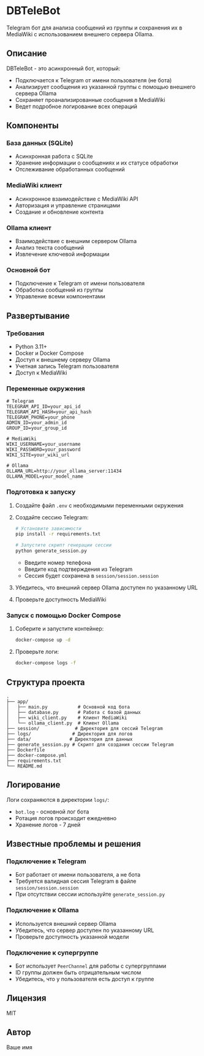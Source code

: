 # DBTeleBot

Telegram бот для анализа сообщений из группы и сохранения их в MediaWiki с использованием внешнего сервера Ollama.

## Описание

DBTeleBot - это асинхронный бот, который:
- Подключается к Telegram от имени пользователя (не бота)
- Анализирует сообщения из указанной группы с помощью внешнего сервера Ollama
- Сохраняет проанализированные сообщения в MediaWiki
- Ведет подробное логирование всех операций

## Компоненты

### База данных (SQLite)
- Асинхронная работа с SQLite
- Хранение информации о сообщениях и их статусе обработки
- Отслеживание обработанных сообщений

### MediaWiki клиент
- Асинхронное взаимодействие с MediaWiki API
- Авторизация и управление страницами
- Создание и обновление контента

### Ollama клиент
- Взаимодействие с внешним сервером Ollama
- Анализ текста сообщений
- Извлечение ключевой информации

### Основной бот
- Подключение к Telegram от имени пользователя
- Обработка сообщений из группы
- Управление всеми компонентами

## Развертывание

### Требования
- Python 3.11+
- Docker и Docker Compose
- Доступ к внешнему серверу Ollama
- Учетная запись Telegram пользователя
- Доступ к MediaWiki

### Переменные окружения
```env
# Telegram
TELEGRAM_API_ID=your_api_id
TELEGRAM_API_HASH=your_api_hash
TELEGRAM_PHONE=your_phone
ADMIN_ID=your_admin_id
GROUP_ID=your_group_id

# MediaWiki
WIKI_USERNAME=your_username
WIKI_PASSWORD=your_password
WIKI_SITE=your_wiki_url

# Ollama
OLLAMA_URL=http://your_ollama_server:11434
OLLAMA_MODEL=your_model_name
```

### Подготовка к запуску

1. Создайте файл `.env` с необходимыми переменными окружения

2. Создайте сессию Telegram:
   ```bash
   # Установите зависимости
   pip install -r requirements.txt
   
   # Запустите скрипт генерации сессии
   python generate_session.py
   ```
   - Введите номер телефона
   - Введите код подтверждения из Telegram
   - Сессия будет сохранена в `session/session.session`

3. Убедитесь, что внешний сервер Ollama доступен по указанному URL

4. Проверьте доступность MediaWiki

### Запуск с помощью Docker Compose

1. Соберите и запустите контейнер:
   ```bash
   docker-compose up -d
   ```

2. Проверьте логи:
   ```bash
   docker-compose logs -f
   ```

## Структура проекта
```
.
├── app/
│   ├── main.py           # Основной код бота
│   ├── database.py       # Работа с базой данных
│   ├── wiki_client.py    # Клиент MediaWiki
│   └── ollama_client.py  # Клиент Ollama
├── session/             # Директория для сессий Telegram
├── logs/               # Директория для логов
├── data/              # Директория для данных
├── generate_session.py # Скрипт для создания сессии Telegram
├── Dockerfile
├── docker-compose.yml
├── requirements.txt
└── README.md
```

## Логирование

Логи сохраняются в директории `logs/`:
- `bot.log` - основной лог бота
- Ротация логов происходит ежедневно
- Хранение логов - 7 дней

## Известные проблемы и решения

### Подключение к Telegram
- Бот работает от имени пользователя, а не бота
- Требуется валидная сессия Telegram в файле `session/session.session`
- При отсутствии сессии используйте `generate_session.py`

### Подключение к Ollama
- Используется внешний сервер Ollama
- Убедитесь, что сервер доступен по указанному URL
- Проверьте доступность указанной модели

### Подключение к супергруппе
- Бот использует `PeerChannel` для работы с супергруппами
- ID группы должен быть отрицательным числом
- Убедитесь, что у пользователя есть доступ к группе

## Лицензия

MIT

## Автор

Ваше имя 